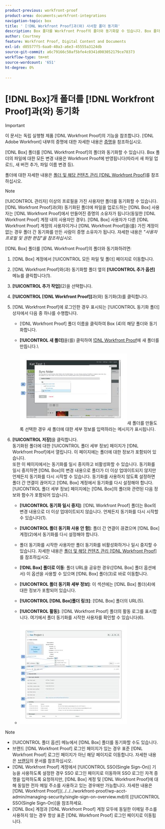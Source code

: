 ```yaml
---
product-previous: workfront-proof
product-area: documents;workfront-integrations
navigation-topic: box
title: ' [!DNL Workfront Proof]과(와) 사서함 폴더 동기화'
description: Box 폴더를 Workfront Proof의 폴더와 동기화할 수 있습니다. Box 폴더의 파일에 대한 모든 변경 내용은 Workfront Proof에 반영됩니다(따라서 새 파일 업로드, 새 버전 추가, 파일 이름 변경 등).
author: Courtney
feature: Workfront Proof, Digital Content and Documents
exl-id: d85577f5-6aa0-40a3-a6e3-45555a3124db
source-git-commit: a6c79166c50af5bfe4c0341d003052179ce78373
workflow-type: tm+mt
source-wordcount: '651'
ht-degree: 0%

---
```


# [!DNL Box]개 폴더를 [!DNL Workfront Proof]과(와) 동기화

>[!IMPORTANT]
>
>이 문서는 독립 실행형 제품 [!DNL Workfront Proof]의 기능을 참조합니다. [!DNL Adobe Workfront] 내부의 증명에 대한 자세한 내용은 [증명](../../../review-and-approve-work/proofing/proofing.md)을 참조하십시오.

[!DNL Box] 폴더를 [!DNL Workfront Proof]의 폴더와 동기화할 수 있습니다. Box 폴더의 파일에 대한 모든 변경 내용은 Workfront Proof에 반영됩니다(따라서 새 파일 업로드, 새 버전 추가, 파일 이름 변경 등).

폴더에 대한 자세한 내용은 [폴더 및 해당 컨텐츠 관리 [!DNL Workfront Proof]](../../../workfront-proof/wp-work-proofsfiles/organize-your-work/manage-folders-and-contents.md)를 참조하십시오.

>[!NOTE]
>
>[!UICONTROL 관리자] 이상의 프로필을 가진 사용자만 폴더를 동기화할 수 있습니다. [!DNL Workfront Proof]과(와) 동기화된 폴더에 파일을 업로드하는 [!DNL Box] 사용자는 [!DNL Workfront Proof]에서 만들어진 증명의 소유자가 됩니다(동일한 [!DNL Workfront Proof] 계정 내의 사용자인 경우). [!DNL Box] 사용자가 다른 [!DNL Workfront Proof] 계정의 사용자이거나 [!DNL Workfront Proof]을(를) 가진 계정이 없는 경우 폴더 간 동기화를 만든 사람이 증명 소유자가 됩니다. 자세한 내용은 *&quot;사용자 프로필 및 권한 편집&quot;을 참조하십시오.*

[!DNL Box] 폴더를 [!DNL Workfront Proof]의 폴더와 동기화하려면:

1. [!DNL Box] 계정에서 [!UICONTROL 모든 파일 및 폴더] 페이지로 이동합니다.
1. [!DNL Workfront Proof]와(과) 동기화할 폴더 옆의 **[!UICONTROL 추가 옵션]** 메뉴를 클릭합니다(1).
1. **[!UICONTROL 추가 작업]**(2)을 선택합니다.
1. **[!UICONTROL [!DNL Workfront Proof]]**&#x200B;과(와) 동기화(3)를 클릭합니다.
1. [!DNL Workfront Proof]에 로그인한 경우 표시되는 [!UICONTROL 동기화 폴더] 상자에서 다음 중 하나를 수행합니다.

   * [!DNL Workfront Proof] 폴더 이름을 클릭하여 Box (4)의 해당 폴더와 동기화합니다.
   * **[!UICONTROL 새 폴더]**&#x200B;을(를) 클릭하여 [!DNL Workfront Proof](5)에 새 폴더를 만듭니다.\

     ![folder_sync_2.jpg](assets/folder-sync-2-350x231.jpg)새 폴더를 만들도록 선택한 경우 새 폴더에 대한 세부 정보를 입력하라는 메시지가 표시됩니다.

1. **[!UICONTROL 저장]**&#x200B;을 클릭합니다.\
   동기화된 폴더에 대한 [!UICONTROL 폴더 세부 정보] 페이지가 [!DNL Workfront Proof]에서 열립니다. 이 페이지에는 폴더에 대한 정보가 포함되어 있습니다.\
   또한 이 페이지에서는 동기화를 일시 중지하고 비활성화할 수 있습니다. 동기화를 일시 중지하면 [!DNL Box]의 변경 내용으로 폴더가 더 이상 업데이트되지 않지만 언제든지 동기화를 다시 시작할 수 있습니다. 동기화를 사용하지 않도록 설정하면 폴더 간 연결이 끊어지고 [!DNL Box] 계정에서 동기화를 다시 설정해야 합니다.\
   [!UICONTROL 폴더 세부 정보] 페이지에는 [!DNL Box]의 폴더와 관련된 다음 정보와 함수가 포함되어 있습니다.

   * **[!UICONTROL 동기화 일시 중지]**: [!DNL Workfront Proof] 폴더는 Box의 변경 내용으로 더 이상 업데이트되지 않습니다. 언제든지 동기화를 다시 시작할 수 있습니다(1).
   * **[!UICONTROL 폴더 동기화 사용 안 함]**: 폴더 간 연결이 끊겼으며 [!DNL Box] 계정(2)에서 동기화를 다시 설정해야 합니다.

   * 폴더 동기화를 시작한 사용자만 폴더 동기화를 비활성화하거나 일시 중지할 수 있습니다. 자세한 내용은 [폴더 및 해당 컨텐츠 관리 [!DNL Workfront Proof]](../../../workfront-proof/wp-work-proofsfiles/organize-your-work/manage-folders-and-contents.md)를 참조하십시오.
   * **[!DNL Box] 폴더로 이동**: 폴더 URL을 공유한 경우([!DNL Box] 폴더 옵션에서) 이 옵션을 사용할 수 있으며 [!DNL Box] 폴더(3)로 바로 이동합니다.
   * **[!UICONTROL 폴더 동기화 세부 정보]**: 이 섹션에는 [!DNL Box] 폴더(4)에 대한 정보가 포함되어 있습니다.
   * **[!UICONTROL [!DNL Box]폴더 링크]**: [!DNL Box] 폴더의 URL(5).
   * **[!UICONTROL 활동]:** [!DNL Workfront Proof] 폴더의 활동 로그를 표시합니다. 여기에서 폴더 동기화를 시작한 사용자를 확인할 수 있습니다(6).
   * ![folder_details__1_.jpg](assets/folder-details--1--350x324.jpg)

>[!NOTE]
>
>* [!UICONTROL 폴더 옵션] 메뉴에서 [!DNL Box] 폴더를 동기화할 수도 있습니다.
>* 브랜드 [!DNL Workfront Proof] 로그인 페이지가 있는 경우 표준 [!DNL Workfront Proof] 로그인 페이지가 아닌 해당 페이지로 이동합니다. 자세한 내용은 [브랜딩](https://support.workfront.com/hc/en-us/sections/115000921208-Branding)의 문서를 참조하십시오.
>* [!DNL Workfront Proof] 계정에서 [!UICONTROL SSO(Single Sign-On)] 기능을 사용하도록 설정한 경우 SSO 로그인 페이지로 이동하여 SSO 로그인 자격 증명을 입력하도록 요청하지만, [!DNL Box] 계정 및 [!DNL Workfront Proof]에 대해 동일한 전자 메일 주소를 사용하고 있는 경우에만 가능합니다. 자세한 내용은  [!DNL Workfront Proof]](../../../workfront-proof/wp-acct-admin/managing-security/single-sign-on-overview.md)의 [[!UICONTROL SSO(Single Sign-On)]을 참조하세요.
>* [!DNL Box] 계정과 [!DNL Workfront Proof] 계정 모두에 동일한 이메일 주소를 사용하지 않는 경우 항상 표준 [!DNL Workfront Proof] 로그인 페이지로 이동됩니다.
>


